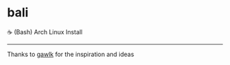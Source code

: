 # bali
:coffee: (Bash) Arch Linux Install


---

Thanks to [gawlk](https://github.com/gawlk/alis) for the inspiration and ideas
